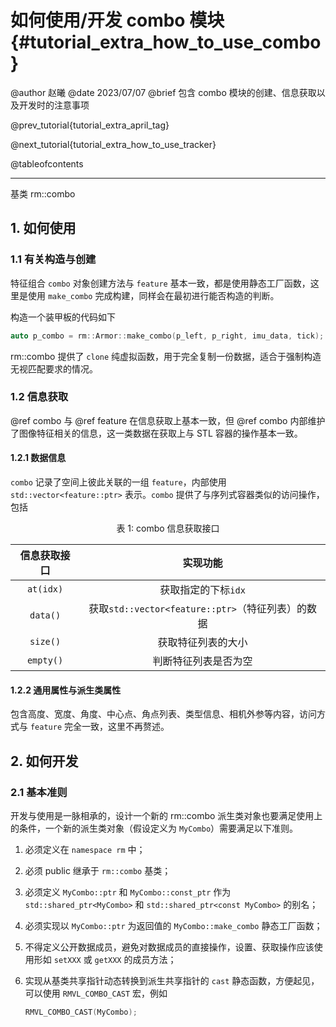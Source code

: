 如何使用/开发 combo 模块 {#tutorial_extra_how_to_use_combo}
============

@author 赵曦
@date 2023/07/07
@brief 包含 combo 模块的创建、信息获取以及开发时的注意事项

@prev_tutorial{tutorial_extra_april_tag}

@next_tutorial{tutorial_extra_how_to_use_tracker}

@tableofcontents

------

基类 rm::combo

## 1. 如何使用

### 1.1 有关构造与创建

特征组合 `combo` 对象创建方法与 `feature` 基本一致，都是使用静态工厂函数，这里是使用 `make_combo` 完成构建，同样会在最初进行能否构造的判断。

构造一个装甲板的代码如下

```cpp
auto p_combo = rm::Armor::make_combo(p_left, p_right, imu_data, tick);
```

rm::combo 提供了 `clone` 纯虚拟函数，用于完全复制一份数据，适合于强制构造无视匹配要求的情况。

### 1.2 信息获取

@ref combo 与 @ref feature 在信息获取上基本一致，但 @ref combo 内部维护了图像特征相关的信息，这一类数据在获取上与 STL 容器的操作基本一致。

#### 1.2.1 数据信息

`combo` 记录了空间上彼此关联的一组 `feature`，内部使用 `std::vector<feature::ptr>` 表示。`combo` 提供了与序列式容器类似的访问操作，包括

<div class="full_width_table">

<center>

表 1: combo 信息获取接口

</center>

| 信息获取接口 |                     实现功能                      |
| :----------: | :-----------------------------------------------: |
|  `at(idx)`   |                获取指定的下标`idx`                |
|   `data()`   | 获取`std::vector<feature::ptr>`（特征列表）的数据 |
|   `size()`   |                获取特征列表的大小                 |
|  `empty()`   |               判断特征列表是否为空                |

</div>

#### 1.2.2 通用属性与派生类属性

包含高度、宽度、角度、中心点、角点列表、类型信息、相机外参等内容，访问方式与 `feature` 完全一致，这里不再赘述。

## 2. 如何开发

### 2.1 基本准则

开发与使用是一脉相承的，设计一个新的 rm::combo 派生类对象也要满足使用上的条件，一个新的派生类对象（假设定义为 `MyCombo`）需要满足以下准则。

1. 必须定义在 `namespace rm` 中；
2. 必须 public 继承于 `rm::combo` 基类；
3. 必须定义 `MyCombo::ptr` 和 `MyCombo::const_ptr` 作为 `std::shared_ptr<MyCombo>` 和 `std::shared_ptr<const MyCombo>` 的别名；
4. 必须实现以 `MyCombo::ptr` 为返回值的 `MyCombo::make_combo` 静态工厂函数；
5. 不得定义公开数据成员，避免对数据成员的直接操作，设置、获取操作应该使用形如 `setXXX` 或 `getXXX` 的成员方法；
6. 实现从基类共享指针动态转换到派生共享指针的 `cast` 静态函数，方便起见，可以使用 `RMVL_COMBO_CAST` 宏，例如

   ```cpp
   RMVL_COMBO_CAST(MyCombo);
   ```

